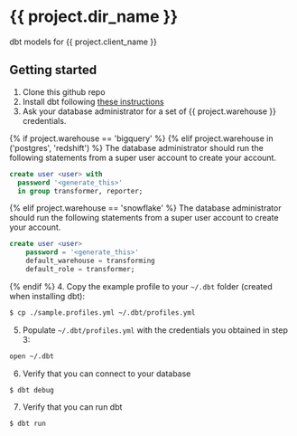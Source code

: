 # {{ project.dir_name }}

dbt models for {{ project.client_name }}

## Getting started
1. Clone this github repo
2. Install dbt following [these instructions](https://docs.getdbt.com/docs/installation)
3. Ask your database administrator for a set of {{ project.warehouse }} credentials.


{% if project.warehouse == 'bigquery' %}
{% elif project.warehouse in ('postgres', 'redshift') %}
  The database administrator should run the following statements from a super user account to create your account.
```sql
create user <user> with
  password '<generate_this>'
  in group transformer, reporter;
```
{% elif project.warehouse == 'snowflake' %}
  The database administrator should run the following statements from a super user account to create your account.
```sql
create user <user>
    password = '<generate_this>'
    default_warehouse = transforming
    default_role = transformer;
```
{% endif %}
4. Copy the example profile to your `~/.dbt` folder (created when installing dbt):
```bash
$ cp ./sample.profiles.yml ~/.dbt/profiles.yml
```
5. Populate `~/.dbt/profiles.yml` with the credentials you obtained in step 3:
```bash
open ~/.dbt
```
6. Verify that you can connect to your database
```
$ dbt debug
```
7. Verify that you can run dbt
```
$ dbt run
```
